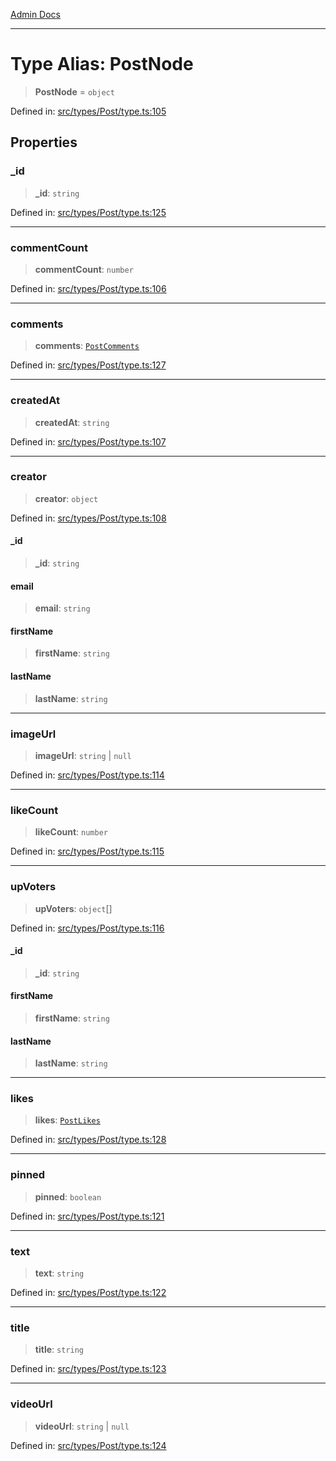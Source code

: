 [Admin Docs](/)

***

# Type Alias: PostNode

> **PostNode** = `object`

Defined in: [src/types/Post/type.ts:105](https://github.com/PalisadoesFoundation/talawa-admin/blob/main/src/types/Post/type.ts#L105)

## Properties

### \_id

> **\_id**: `string`

Defined in: [src/types/Post/type.ts:125](https://github.com/PalisadoesFoundation/talawa-admin/blob/main/src/types/Post/type.ts#L125)

***

### commentCount

> **commentCount**: `number`

Defined in: [src/types/Post/type.ts:106](https://github.com/PalisadoesFoundation/talawa-admin/blob/main/src/types/Post/type.ts#L106)

***

### comments

> **comments**: [`PostComments`](PostComments.md)

Defined in: [src/types/Post/type.ts:127](https://github.com/PalisadoesFoundation/talawa-admin/blob/main/src/types/Post/type.ts#L127)

***

### createdAt

> **createdAt**: `string`

Defined in: [src/types/Post/type.ts:107](https://github.com/PalisadoesFoundation/talawa-admin/blob/main/src/types/Post/type.ts#L107)

***

### creator

> **creator**: `object`

Defined in: [src/types/Post/type.ts:108](https://github.com/PalisadoesFoundation/talawa-admin/blob/main/src/types/Post/type.ts#L108)

#### \_id

> **\_id**: `string`

#### email

> **email**: `string`

#### firstName

> **firstName**: `string`

#### lastName

> **lastName**: `string`

***

### imageUrl

> **imageUrl**: `string` \| `null`

Defined in: [src/types/Post/type.ts:114](https://github.com/PalisadoesFoundation/talawa-admin/blob/main/src/types/Post/type.ts#L114)

***

### likeCount

> **likeCount**: `number`

Defined in: [src/types/Post/type.ts:115](https://github.com/PalisadoesFoundation/talawa-admin/blob/main/src/types/Post/type.ts#L115)

***

### upVoters

> **upVoters**: `object`[]

Defined in: [src/types/Post/type.ts:116](https://github.com/PalisadoesFoundation/talawa-admin/blob/main/src/types/Post/type.ts#L116)

#### \_id

> **\_id**: `string`

#### firstName

> **firstName**: `string`

#### lastName

> **lastName**: `string`

***

### likes

> **likes**: [`PostLikes`](PostLikes.md)

Defined in: [src/types/Post/type.ts:128](https://github.com/PalisadoesFoundation/talawa-admin/blob/main/src/types/Post/type.ts#L128)

***

### pinned

> **pinned**: `boolean`

Defined in: [src/types/Post/type.ts:121](https://github.com/PalisadoesFoundation/talawa-admin/blob/main/src/types/Post/type.ts#L121)

***

### text

> **text**: `string`

Defined in: [src/types/Post/type.ts:122](https://github.com/PalisadoesFoundation/talawa-admin/blob/main/src/types/Post/type.ts#L122)

***

### title

> **title**: `string`

Defined in: [src/types/Post/type.ts:123](https://github.com/PalisadoesFoundation/talawa-admin/blob/main/src/types/Post/type.ts#L123)

***

### videoUrl

> **videoUrl**: `string` \| `null`

Defined in: [src/types/Post/type.ts:124](https://github.com/PalisadoesFoundation/talawa-admin/blob/main/src/types/Post/type.ts#L124)
